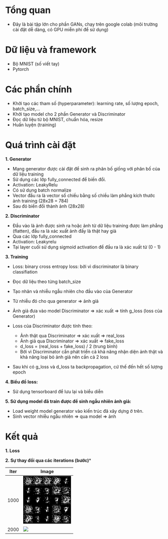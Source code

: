 # Tổng quan

- Đây là bài tập lớn cho phần GANs, chạy trên google colab (môi trường cài đặt dễ dàng, có GPU miễn phí để sử dụng)

# Dữ liệu và framework

- Bộ MNIST (số viết tay) 
- Pytorch

# Các phần chính

- Khởi tạo các tham số (hyperparameter): learning rate, số lượng epoch, batch_size,...
- Khởi tạo model cho 2 phần Generator và Discriminator
- Đọc dữ liệu từ bộ MNIST, chuẩn hóa, resize
- Huấn luyện (training)

# Quá trình cài đặt
**1. Generator**

- Mạng generator được cài đặt để sinh ra phân bố giống với phân bố của dữ liệu training
- Sử dụng các lớp fully_connected để biến đổi.
- Activation: LeakyRelu
- Có sử dụng batch normalize
- Vector đầu ra là vector số chiều bằng số chiều làm phẳng kích thước ảnh training (28x28 = 784)
- Sau đó biến đổi thành ảnh (28x28)

**2. Discriminator**

- Đầu vào là ảnh được sinh ra hoặc ảnh từ dữ liệu training được làm phẳng (flatten), đầu ra là xác xuất ảnh đấy là thật hay giả
- Qua các lớp fully_connected
- Activation: Leakyrelu
- Tại layer cuối sử dụng sigmoid activation để đầu ra là xác xuất từ (0 - 1)

**3. Training**

- Loss: binary cross entropy loss: bởi vì discriminator là binary classifiation
- Đọc dữ liệu theo từng batch_size
- Tạo nhãn và nhiễu ngẫu nhiên cho đầu vào của Generator 
- Từ nhiễu đó cho qua generator => ảnh giả
- Ảnh giả đưa vào model Discriminator => xác xuất => tính g_loss (loss của Generator)
- Loss của Discriminator được tính theo:
  - Ảnh thật qua Discriminator => xác xuất => real_loss
  - Ảnh giả qua Discriminator => xác xuất => fake_loss
  - d_loss = (real_loss + fake_loss) / 2 (trung bình)
  - Bởi vì Discriminator cần phát triển cả khả năng nhận diện ảnh thật và khả năng loại bỏ ảnh giả nên cần cả 2 loss

- Sau khi có g_loss và d_loss ta backpropagation, cứ thế đến hết số lượng epoch

**4. Biểu đồ loss:**

- Sử dụng tensorboard để lưu lại và biểu diễn

**5. Sử dụng model đã train được để sinh ngẫu nhiên ảnh giả:**

- Load weight model generator vào kiến trúc đã xây dựng ở trên.
- Sinh vector nhiễu ngẫu nhiên => qua model => ảnh

# Kết quả

**1. Loss**

**2. Sự thay đổi qua các iterations (bước)***

Iter  | Image
----- | --------------------
1000  | ![](images/1000.png)
2000  | ![](images/2000.png)


